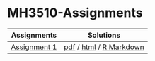 # MH3510-Assignments

| Assignments | Solutions |
|:--:|:--:|
| [Assignment 1](assignment1) | [pdf](assignment1/submission/assignment1.pdf) / [html](https://pufanyi.github.io/MH3510-Assignments/assignment1/submission/assignment1.html) / [R Markdown](https://github.com/pufanyi/MH3510-Assignments/tree/main/assignment1/src) |
